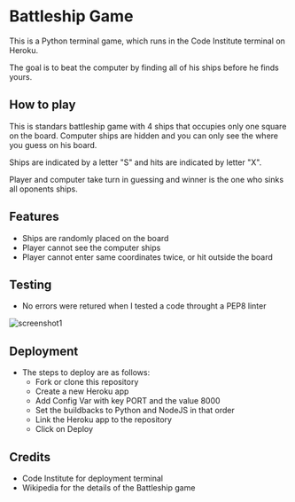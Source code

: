 # Battleship Game
This is a Python terminal game, which runs in the Code Institute terminal on Heroku.

The goal is to beat the computer by finding all of his ships before he finds yours.

## How to play

This is standars battleship game with 4 ships that occupies only one square on the board. Computer ships are hidden and you can only see the where you guess on his board.

Ships are indicated by a letter "S" and hits are indicated by letter "X".

Player and computer take turn in guessing and winner is the one who sinks all oponents ships.

## Features

- Ships are randomly placed on the board
- Player cannot see the computer ships
- Player cannot enter same coordinates twice, or hit outside the board

## Testing

- No errors were retured when I tested a code throught a PEP8 linter

![screenshot1](/assets/images/pic1)


## Deployment 

- The steps to deploy are as follows:
    - Fork or clone this repository
    - Create a new Heroku app
    - Add Config Var with key PORT and the value 8000
    - Set the buildbacks to Python and NodeJS in that order
    - Link the Heroku app to the repository
    - Click on Deploy

## Credits 

- Code Institute for deployment terminal
- Wikipedia for the details of the Battleship game


